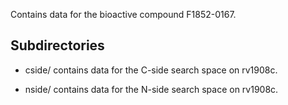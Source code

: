 Contains data for the bioactive compound F1852-0167.

## Subdirectories

- cside/ contains data for the C-side search space on rv1908c.

- nside/ contains data for the N-side search space on rv1908c.

